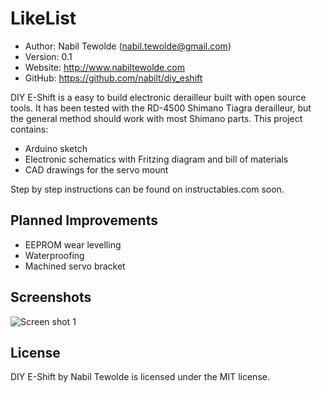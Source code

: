 LikeList
==========================================

* Author:    Nabil Tewolde (<nabil.tewolde@gmail.com>)
* Version:   0.1
* Website:   <http://www.nabiltewolde.com>
* GitHub:    <https://github.com/nabilt/diy_eshift>

DIY E-Shift is a easy to build electronic derailleur built with open source tools. It has been tested with the RD-4500 Shimano Tiagra derailleur, but the general method should work with most Shimano parts. This project contains:

* Arduino sketch
* Electronic schematics with Fritzing diagram and bill of materials
* CAD drawings for the servo mount

Step by step instructions can be found on instructables.com soon.

Planned Improvements
--------------------

* EEPROM wear levelling
* Waterproofing
* Machined servo bracket

Screenshots
-----------

![Screen shot 1](/nabilt/diy_eshift/raw/master/eshift_bb.jpg)

License
-------

DIY E-Shift by Nabil Tewolde is licensed under the MIT license.